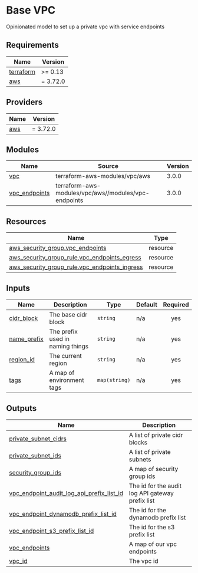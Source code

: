 # Base VPC

Opinionated model to set up a private vpc with service endpoints

<!-- BEGIN_TF_DOCS -->
## Requirements

| Name | Version |
|------|---------|
| <a name="requirement_terraform"></a> [terraform](#requirement\_terraform) | >= 0.13 |
| <a name="requirement_aws"></a> [aws](#requirement\_aws) | = 3.72.0 |

## Providers

| Name | Version |
|------|---------|
| <a name="provider_aws"></a> [aws](#provider\_aws) | = 3.72.0 |

## Modules

| Name | Source | Version |
|------|--------|---------|
| <a name="module_vpc"></a> [vpc](#module\_vpc) | terraform-aws-modules/vpc/aws | 3.0.0 |
| <a name="module_vpc_endpoints"></a> [vpc\_endpoints](#module\_vpc\_endpoints) | terraform-aws-modules/vpc/aws//modules/vpc-endpoints | 3.0.0 |

## Resources

| Name | Type |
|------|------|
| [aws_security_group.vpc_endpoints](https://registry.terraform.io/providers/hashicorp/aws/3.72.0/docs/resources/security_group) | resource |
| [aws_security_group_rule.vpc_endpoints_egress](https://registry.terraform.io/providers/hashicorp/aws/3.72.0/docs/resources/security_group_rule) | resource |
| [aws_security_group_rule.vpc_endpoints_ingress](https://registry.terraform.io/providers/hashicorp/aws/3.72.0/docs/resources/security_group_rule) | resource |

## Inputs

| Name | Description | Type | Default | Required |
|------|-------------|------|---------|:--------:|
| <a name="input_cidr_block"></a> [cidr\_block](#input\_cidr\_block) | The base cidr block | `string` | n/a | yes |
| <a name="input_name_prefix"></a> [name\_prefix](#input\_name\_prefix) | The prefix used in naming things | `string` | n/a | yes |
| <a name="input_region_id"></a> [region\_id](#input\_region\_id) | The current region | `string` | n/a | yes |
| <a name="input_tags"></a> [tags](#input\_tags) | A map of environment tags | `map(string)` | n/a | yes |

## Outputs

| Name | Description |
|------|-------------|
| <a name="output_private_subnet_cidrs"></a> [private\_subnet\_cidrs](#output\_private\_subnet\_cidrs) | A list of private cidr blocks |
| <a name="output_private_subnet_ids"></a> [private\_subnet\_ids](#output\_private\_subnet\_ids) | A list of private subnets |
| <a name="output_security_group_ids"></a> [security\_group\_ids](#output\_security\_group\_ids) | A map of security group ids |
| <a name="output_vpc_endpoint_audit_log_api_prefix_list_id"></a> [vpc\_endpoint\_audit\_log\_api\_prefix\_list\_id](#output\_vpc\_endpoint\_audit\_log\_api\_prefix\_list\_id) | The id for the audit log API gateway prefix list |
| <a name="output_vpc_endpoint_dynamodb_prefix_list_id"></a> [vpc\_endpoint\_dynamodb\_prefix\_list\_id](#output\_vpc\_endpoint\_dynamodb\_prefix\_list\_id) | The id for the dynamodb prefix list |
| <a name="output_vpc_endpoint_s3_prefix_list_id"></a> [vpc\_endpoint\_s3\_prefix\_list\_id](#output\_vpc\_endpoint\_s3\_prefix\_list\_id) | The id for the s3 prefix list |
| <a name="output_vpc_endpoints"></a> [vpc\_endpoints](#output\_vpc\_endpoints) | A map of our vpc endpoints |
| <a name="output_vpc_id"></a> [vpc\_id](#output\_vpc\_id) | The vpc id |
<!-- END_TF_DOCS -->
